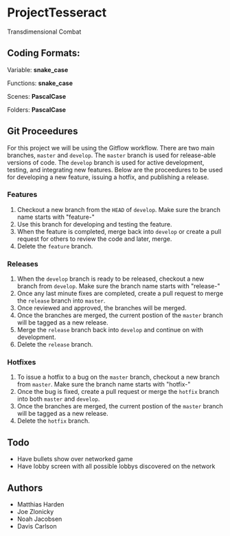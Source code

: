 
# ProjectTesseract
Transdimensional Combat

## Coding Formats:
Variable: **snake_case**

Functions: **snake_case**

Scenes: **PascalCase**

Folders: **PascalCase**

## Git Proceedures
For this project we will be using the Gitflow workflow. There are two main branches, `master` and `develop`. The `master` branch is used for release-able versions of code. The `develop` branch is used for active development, testing, and integrating new features. Below are the proceedures to be used for developing a new feature, issuing a hotfix, and publishing a release.
### Features
1. Checkout a new branch from the `HEAD` of `develop`. Make sure the branch name starts with "feature-"
2. Use this branch for developing and testing the feature.
3. When the feature is completed, merge back into `develop` or create a pull request for others to review the code and later, merge.
4. Delete the `feature` branch.

### Releases
1. When the `develop` branch is ready to be released, checkout a new branch from `develop`. Make sure the branch name starts with "release-"
2. Once any last minute fixes are completed, create a pull request to merge the `release` branch into `master`.
3. Once reviewed and approved, the branches will be merged.
4. Once the branches are merged, the current postion of the `master` branch will be tagged as a new release.
5. Merge the `release` branch back into `develop` and continue on with development.
6.  Delete the `release` branch.

### Hotfixes
1. To issue a hotfix to a bug on the `master` branch, checkout a new branch from `master`. Make sure the branch name starts with "hotfix-"
2. Once the bug is fixed, create a pull request or merge the `hotfix` branch into both `master` and `develop`.
3. Once the branches are merged, the current postion of the `master` branch will be tagged as a new release.
4. Delete the `hotfix` branch.

## Todo
- Have bullets show over networked game
- Have lobby screen with all possible lobbys discovered on the network

## Authors
- Matthias Harden
- Joe Zlonicky
- Noah Jacobsen
- Davis Carlson
